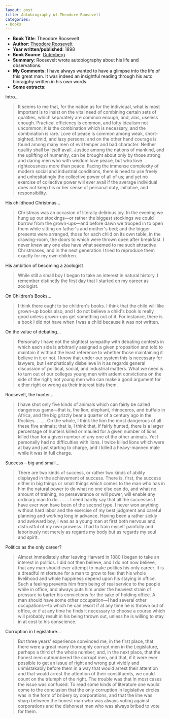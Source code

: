 ```yaml
---
layout: post
title: Autobiography of Theodore Roosevelt
categories:
- Books
---
```


- **Book Title**: Theodore Roosevelt
- **Author**: [Theodore Roosevelt ](http://en.wikipedia.org/wiki/Theodore_Roosevelt)
- **Year written/published**: 1898
- **Book Source**: [Gutenberg](http://www.gutenberg.org/etext/3335)
- **Summary**: Roosevelt wrote autobiography about his life and observations.
- **My Comments**: I have always wanted to have a glimpse into the life of this great man. It was indeed an insightful reading through his auto bioragphy written in his own words.
- **Some extracts**:

Intro…

> It seems to me that, for the nation as for the individual, what is most important is to insist on the vital need of combining certain sets of qualities, which separately are common enough, and, alas, useless enough. Practical efficiency is common, and lofty idealism not uncommon; it is the combination which is necessary, and the combination is rare. Love of peace is common among weak, short-sighted, timid, and lazy persons; and on the other hand courage is found among many men of evil temper and bad character. Neither quality shall by itself avail. Justice among the nations of mankind, and the uplifting of humanity, can be brought about only by those strong and daring men who with wisdom love peace, but who love righteousness more than peace. Facing the immense complexity of modern social and industrial conditions, there is need to use freely and unhesitatingly the collective power of all of us; and yet no exercise of collective power will ever avail if the average individual does not keep his or her sense of personal duty, initiative, and responsibility.

His childhood Christmas…

> Christmas was an occasion of literally delirious joy. In the evening we hung up our stockings—or rather the biggest stockings we could borrow from the grown-ups—and before dawn we trooped in to open them while sitting on father's and mother's bed; and the bigger presents were arranged, those for each child on its own table, in the drawing-room, the doors to which were thrown open after breakfast. I never knew any one else have what seemed to me such attractive Christmases, and in the next generation I tried to reproduce them exactly for my own children.

His ambition of becoming a zoologist

> While still a small boy I began to take an interest in natural history. I remember distinctly the first day that I started on my career as zoologist.

On Children’s Books…

> I think there ought to be children's books. I think that the child will like grown-up books also, and I do not believe a child's book is really good unless grown-ups get something out of it. For instance, there is a book I did not have when I was a child because it was not written.

On the value of debating…

> Personally I have not the slightest sympathy with debating contests in which each side is arbitrarily assigned a given proposition and told to maintain it without the least reference to whether those maintaining it believe in it or not. I know that under our system this is necessary for lawyers, but I emphatically disbelieve in it as regards general discussion of political, social, and industrial matters. What we need is to turn out of our colleges young men with ardent convictions on the side of the right; not young men who can make a good argument for either right or wrong as their interest bids them.

Roosevelt, the hunter….

> I have shot only five kinds of animals which can fairly be called dangerous game—that is, the lion, elephant, rhinoceros, and buffalo in Africa, and the big grizzly bear a quarter of a century ago in the Rockies. .. …. On the whole, I think the lion the most dangerous of all these five animals; that is, I think that, if fairly hunted, there is a larger percentage of hunters killed or mauled for a given number of lions killed than for a given number of any one of the other animals. Yet I personally had no difficulties with lions. I twice killed lions which were at bay and just starting to charge, and I killed a heavy-manned male while it was in full charge.

Success – big and small…

> There are two kinds of success, or rather two kinds of ability displayed in the achievement of success. There is, first, the success either in big things or small things which comes to the man who has in him the natural power to do what no one else can do, and what no amount of training, no perseverance or will power, will enable any ordinary man to do. … … I need hardly say that all the successes I have ever won have been of the second type. I never won anything without hard labor and the exercise of my best judgment and careful planning and working long in advance. Having been a rather sickly and awkward boy, I was as a young man at first both nervous and distrustful of my own prowess. I had to train myself painfully and laboriously not merely as regards my body but as regards my soul and spirit.

Politics as the only career?

> Almost immediately after leaving Harvard in 1880 I began to take an interest in politics. I did not then believe, and I do not now believe, that any man should ever attempt to make politics his only career. It is a dreadful misfortune for a man to grow to feel that his whole livelihood and whole happiness depend upon his staying in office. Such a feeling prevents him from being of real service to the people while in office, and always puts him under the heaviest strain of pressure to barter his convictions for the sake of holding office. A man should have some other occupation—I had several other occupations—to which he can resort if at any time he is thrown out of office, or if at any time he finds it necessary to choose a course which will probably result in his being thrown out, unless he is willing to stay in at cost to his conscience.

Corruption in Legislature…


> But three years' experience convinced me, in the first place, that there were a great many thoroughly corrupt men in the Legislature, perhaps a third of the whole number; and, in the next place, that the honest men outnumbered the corrupt men, and that, if it were ever possible to get an issue of right and wrong put vividly and unmistakably before them in a way that would arrest their attention and that would arrest the attention of their constituents, we could count on the triumph of the right. The trouble was that in most cases the issue was confused. To read some kinds of literature one would come to the conclusion that the only corruption in legislative circles was in the form of bribery by corporations, and that the line was sharp between the honest man who was always voting against corporations and the dishonest man who was always bribed to vote for them.
